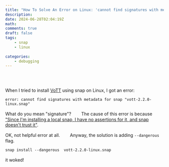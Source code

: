 ```yaml
---
title: "How To Solve An Error on Linux: 'cannot find signatures with metadata for snap'"
description: 
date: 2024-06-28T02:04:19Z
math: 
comments: true
draft: false
tags: 
    - snap
    - linux
    
categories:
    - debugging
---
```



<br><br>

When I tried to install [VoTT](https://github.com/microsoft/VoTT) using snap on Linux, I got an error: 
```
error: cannot find signatures with metadata for snap "vott-2.2.0-linux.snap"
```

What do you mean "signature"?　　
The cause of this error is because ["Since I'm installing a local snap, I have no assertions for it, and snap doesn't trust it"](https://askubuntu.com/questions/822765/snap-install-failure-error-cannot-find-signatures-with-metadata-for-snap).

OK, not helpful error at all.　　 
Anyway, the solution is adding  `--dangerous`  flag. 

```
snap install --dangerous  vott-2.2.0-linux.snap 
```

it woked!　　